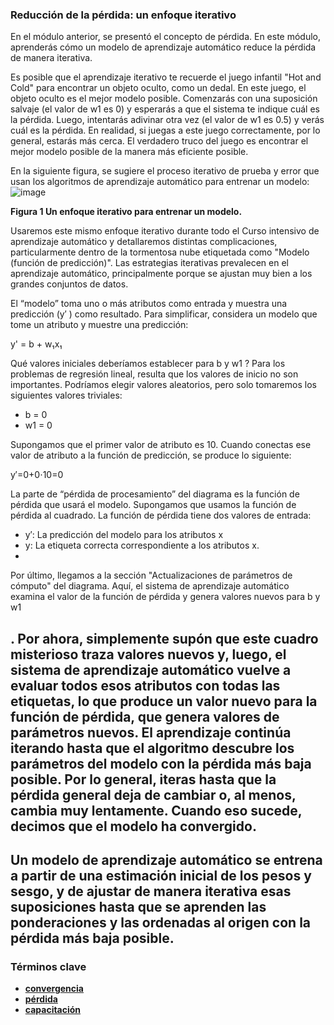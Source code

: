 ### Reducción de la pérdida: un enfoque iterativo 
En el módulo anterior, se presentó el concepto de pérdida. En este módulo, aprenderás cómo un modelo de aprendizaje automático reduce la pérdida de manera iterativa.

Es posible que el aprendizaje iterativo te recuerde el juego infantil "Hot and Cold" para encontrar un objeto oculto, como un dedal. En este juego, el objeto oculto es el mejor modelo posible. Comenzarás con una suposición salvaje (el valor de w1 es 0) y esperarás a que el sistema te indique cuál es la pérdida. Luego, intentarás adivinar otra vez (el valor de w1 es 0.5) y verás cuál es la pérdida. En realidad, si juegas a este juego correctamente, por lo general, estarás más cerca. El verdadero truco del juego es encontrar el mejor modelo posible de la manera más eficiente posible.

En la siguiente figura, se sugiere el proceso iterativo de prueba y error que usan los algoritmos de aprendizaje automático para entrenar un modelo:
![image](https://github.com/jwattspajaro/Machine_Learning/assets/18930760/8d8817f7-76d9-4801-9542-e8b75e5e5f81)

**Figura 1 Un enfoque iterativo para entrenar un modelo.**

Usaremos este mismo enfoque iterativo durante todo el Curso intensivo de aprendizaje automático y detallaremos distintas complicaciones, particularmente dentro de la tormentosa nube etiquetada como "Modelo (función de predicción)". Las estrategias iterativas prevalecen en el aprendizaje automático, principalmente porque se ajustan muy bien a los grandes conjuntos de datos.

El “modelo” toma uno o más atributos como entrada y muestra una predicción (y′
) como resultado. Para simplificar, considera un modelo que tome un atributo y muestre una predicción:

y' = b + w₁x₁

Qué valores iniciales deberíamos establecer para b
y w1
? Para los problemas de regresión lineal, resulta que los valores de inicio no son importantes. Podríamos elegir valores aleatorios, pero solo tomaremos los siguientes valores triviales:

- b = 0
- w1 = 0

Supongamos que el primer valor de atributo es 10. Cuando conectas ese valor de atributo a la función de predicción, se produce lo siguiente:

y′=0+0⋅10=0

La parte de “pérdida de procesamiento” del diagrama es la función de pérdida que usará el modelo. Supongamos que usamos la función de pérdida al cuadrado. La función de pérdida tiene dos valores de entrada:

- y′: La predicción del modelo para los atributos x
- y: La etiqueta correcta correspondiente a los atributos x.
- 
Por último, llegamos a la sección "Actualizaciones de parámetros de cómputo" del diagrama. Aquí, el sistema de aprendizaje automático examina el valor de la función de pérdida y genera valores nuevos para b
 y w1
 
. Por ahora, simplemente supón que este cuadro misterioso traza valores nuevos y, luego, el sistema de aprendizaje automático vuelve a evaluar todos esos atributos con todas las etiquetas, lo que produce un valor nuevo para la función de pérdida, que genera valores de parámetros nuevos. El aprendizaje continúa iterando hasta que el algoritmo descubre los parámetros del modelo con la pérdida más baja posible. Por lo general, iteras hasta que la pérdida general deja de cambiar o, al menos, cambia muy lentamente. Cuando eso sucede, decimos que el modelo ha convergido.
----
Un modelo de aprendizaje automático se entrena a partir de una estimación inicial de los pesos y sesgo, y de ajustar de manera iterativa esas suposiciones hasta que se aprenden las ponderaciones y las ordenadas al origen con la pérdida más baja posible.
---
### Términos clave
- **[convergencia](https://developers.google.com/machine-learning/glossary?hl=es-419#convergence)**
- **[pérdida](https://developers.google.com/machine-learning/glossary?hl=es-419#loss)**
- **[capacitación](https://developers.google.com/machine-learning/glossary?hl=es-419#training)**
